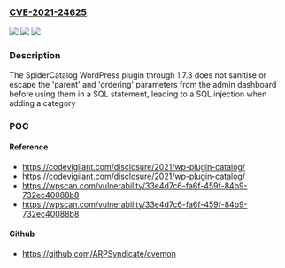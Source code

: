 ### [CVE-2021-24625](https://cve.mitre.org/cgi-bin/cvename.cgi?name=CVE-2021-24625)
![](https://img.shields.io/static/v1?label=Product&message=SpiderCatalog&color=blue)
![](https://img.shields.io/static/v1?label=Version&message=1.7.3%3C%3D%201.7.3%20&color=brighgreen)
![](https://img.shields.io/static/v1?label=Vulnerability&message=CWE-89%20SQL%20Injection&color=brighgreen)

### Description

The SpiderCatalog WordPress plugin through 1.7.3 does not sanitise or escape the 'parent' and 'ordering' parameters from the admin dashboard before using them in a SQL statement, leading to a SQL injection when adding a category

### POC

#### Reference
- https://codevigilant.com/disclosure/2021/wp-plugin-catalog/
- https://codevigilant.com/disclosure/2021/wp-plugin-catalog/
- https://wpscan.com/vulnerability/33e4d7c6-fa6f-459f-84b9-732ec40088b8
- https://wpscan.com/vulnerability/33e4d7c6-fa6f-459f-84b9-732ec40088b8

#### Github
- https://github.com/ARPSyndicate/cvemon

